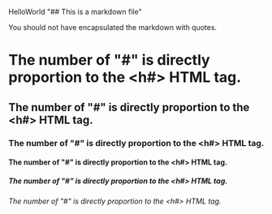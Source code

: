 HelloWorld
"## This is a markdown file"


You should not have encapsulated the markdown with quotes.

# The number of "#" is directly proportion to the <h#> HTML tag.
## The number of "#" is directly proportion to the <h#> HTML tag.
### The number of "#" is directly proportion to the <h#> HTML tag.
#### The number of "#" is directly proportion to the <h#> HTML tag.
##### The number of "#" is directly proportion to the <h#> HTML tag.
###### The number of "#" is directly proportion to the <h#> HTML tag.
